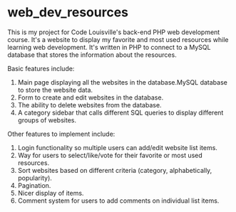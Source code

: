 # web_dev_resources

This is my project for Code Louisville's back-end PHP web development course. It's a website to display my favorite and most used resources while learning web development. It's written in PHP to connect to a MySQL database that stores the information about the resources. 

Basic features include:
<ol>
  <li>Main page displaying all the websites in the database.</li?
  <li>MySQL database to store the website data.</li>
  <li>Form to create and edit websites in the database.</li>
  <li>The ability to delete websites from the database.</li>
  <li>A category sidebar that calls different SQL queries to display different groups of websites.</li>
</ol>
    
Other features to implement include:
<ol>
  <li>Login functionality so multiple users can add/edit website list items.</li>
  <li>Way for users to select/like/vote for their favorite or most used resources.</li>
  <li>Sort websites based on different criteria (category, alphabetically, popularity).</li>
  <li>Pagination.</li>
  <li>Nicer display of items.</li>
  <li>Comment system for users to add comments on individual list items.</li>
</ol>
